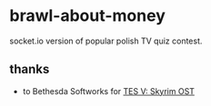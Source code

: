 # brawl-about-money
socket.io version of popular polish TV quiz contest.

## thanks
* to Bethesda Softworks for [TES V: Skyrim OST](https://www.youtube.com/watch?v=aQeIYVM3YBM)

